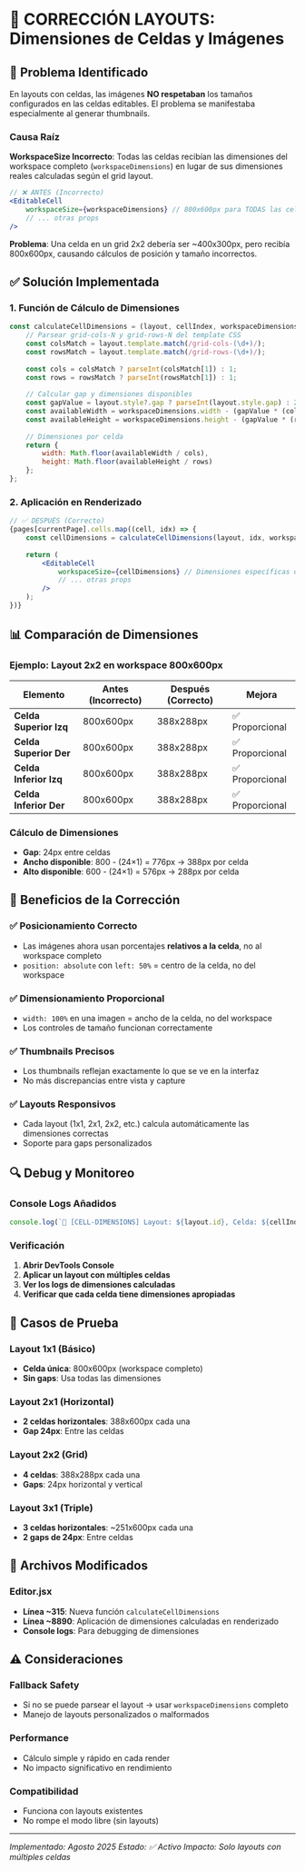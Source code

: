 # 🔧 CORRECCIÓN LAYOUTS: Dimensiones de Celdas y Imágenes

## 🐛 Problema Identificado

En layouts con celdas, las imágenes **NO respetaban** los tamaños configurados en las celdas editables. El problema se manifestaba especialmente al generar thumbnails.

### Causa Raíz

**WorkspaceSize Incorrecto**: Todas las celdas recibían las dimensiones del workspace completo (`workspaceDimensions`) en lugar de sus dimensiones reales calculadas según el grid layout.

```jsx
// ❌ ANTES (Incorrecto)
<EditableCell
    workspaceSize={workspaceDimensions} // 800x600px para TODAS las celdas
    // ... otras props
/>
```

**Problema**: Una celda en un grid 2x2 debería ser ~400x300px, pero recibía 800x600px, causando cálculos de posición y tamaño incorrectos.

## ✅ Solución Implementada

### 1. Función de Cálculo de Dimensiones

```javascript
const calculateCellDimensions = (layout, cellIndex, workspaceDimensions) => {
    // Parsear grid-cols-N y grid-rows-N del template CSS
    const colsMatch = layout.template.match(/grid-cols-(\d+)/);
    const rowsMatch = layout.template.match(/grid-rows-(\d+)/);
    
    const cols = colsMatch ? parseInt(colsMatch[1]) : 1;
    const rows = rowsMatch ? parseInt(rowsMatch[1]) : 1;
    
    // Calcular gap y dimensiones disponibles
    const gapValue = layout.style?.gap ? parseInt(layout.style.gap) : 24;
    const availableWidth = workspaceDimensions.width - (gapValue * (cols - 1));
    const availableHeight = workspaceDimensions.height - (gapValue * (rows - 1));
    
    // Dimensiones por celda
    return {
        width: Math.floor(availableWidth / cols),
        height: Math.floor(availableHeight / rows)
    };
};
```

### 2. Aplicación en Renderizado

```jsx
// ✅ DESPUÉS (Correcto)
{pages[currentPage].cells.map((cell, idx) => {
    const cellDimensions = calculateCellDimensions(layout, idx, workspaceDimensions);
    
    return (
        <EditableCell
            workspaceSize={cellDimensions} // Dimensiones específicas de la celda
            // ... otras props
        />
    );
})}
```

## 📊 Comparación de Dimensiones

### Ejemplo: Layout 2x2 en workspace 800x600px

| Elemento | Antes (Incorrecto) | Después (Correcto) | Mejora |
|----------|-------------------|-------------------|---------|
| **Celda Superior Izq** | 800x600px | 388x288px | ✅ Proporcional |
| **Celda Superior Der** | 800x600px | 388x288px | ✅ Proporcional |
| **Celda Inferior Izq** | 800x600px | 388x288px | ✅ Proporcional |
| **Celda Inferior Der** | 800x600px | 388x288px | ✅ Proporcional |

### Cálculo de Dimensiones
- **Gap**: 24px entre celdas
- **Ancho disponible**: 800 - (24×1) = 776px → 388px por celda
- **Alto disponible**: 600 - (24×1) = 576px → 288px por celda

## 🎯 Beneficios de la Corrección

### ✅ Posicionamiento Correcto
- Las imágenes ahora usan porcentajes **relativos a la celda**, no al workspace completo
- `position: absolute` con `left: 50%` = centro de la celda, no del workspace

### ✅ Dimensionamiento Proporcional
- `width: 100%` en una imagen = ancho de la celda, no del workspace
- Los controles de tamaño funcionan correctamente

### ✅ Thumbnails Precisos
- Los thumbnails reflejan exactamente lo que se ve en la interfaz
- No más discrepancias entre vista y capture

### ✅ Layouts Responsivos
- Cada layout (1x1, 2x1, 2x2, etc.) calcula automáticamente las dimensiones correctas
- Soporte para gaps personalizados

## 🔍 Debug y Monitoreo

### Console Logs Añadidos
```javascript
console.log(`🔧 [CELL-DIMENSIONS] Layout: ${layout.id}, Celda: ${cellIndex}, Grid: ${cols}x${rows}, Dims: ${cellWidth}x${cellHeight}`);
```

### Verificación
1. **Abrir DevTools Console**
2. **Aplicar un layout con múltiples celdas**
3. **Ver los logs de dimensiones calculadas**
4. **Verificar que cada celda tiene dimensiones apropiadas**

## 🧪 Casos de Prueba

### Layout 1x1 (Básico)
- **Celda única**: 800x600px (workspace completo)
- **Sin gaps**: Usa todas las dimensiones

### Layout 2x1 (Horizontal)
- **2 celdas horizontales**: 388x600px cada una
- **Gap 24px**: Entre las celdas

### Layout 2x2 (Grid)
- **4 celdas**: 388x288px cada una
- **Gaps**: 24px horizontal y vertical

### Layout 3x1 (Triple)
- **3 celdas horizontales**: ~251x600px cada una
- **2 gaps de 24px**: Entre celdas

## 📁 Archivos Modificados

### Editor.jsx
- **Línea ~315**: Nueva función `calculateCellDimensions`
- **Línea ~8890**: Aplicación de dimensiones calculadas en renderizado
- **Console logs**: Para debugging de dimensiones

## ⚠️ Consideraciones

### Fallback Safety
- Si no se puede parsear el layout → usar `workspaceDimensions` completo
- Manejo de layouts personalizados o malformados

### Performance
- Cálculo simple y rápido en cada render
- No impacto significativo en rendimiento

### Compatibilidad
- Funciona con layouts existentes
- No rompe el modo libre (sin layouts)

---
*Implementado: Agosto 2025*
*Estado: ✅ Activo*
*Impacto: Solo layouts con múltiples celdas*
